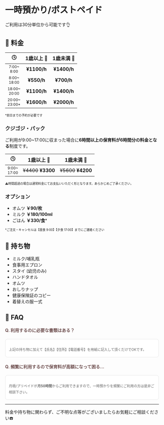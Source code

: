﻿# 一時預かり/ポストペイド

<!--
<h3 style='margin-top:48px;'>
一時預かり/ポストペイド
</h3>
-->
<style>
.timezone {
	font-size: 0.75em;
}
.caution {
	font-size: 0.7em;
}
.question {
	color: #6f5050;
}
.answer {
	 padding: 1.2em 1em 1.2em;
	 color: #636363;
	 font-size: 0.8em;
	 line-height: 1.8;
	 background: #ffffff;
	 border-radius: 8px;
	 border: solid 0.15em #e4e4e4;
}
.answer > p:last-child {
	margin-bottom:  0;
}
</style>

ご利用は30分単位から可能です👌

## 📝 料金

|🕓|1歳以上 👧|1歳未満 👶|
|:-:|:-:|:-:|
|<div class='timezone'>7:00~<br>8:00</div>|**¥1100/h**|**¥1400/h**|
|<div class='timezone'>8:00~<br>18:00</div>|**¥550/h**|**¥700/h**|
|<div class='timezone'>18:00~<br>20:00</div>|**¥1100/h**|**¥1400/h**|
|<div class='timezone'>20:00~<br>23:00\*</div>|**¥1600/h**|**¥2000/h**|
<span class='caution'>
*前日までの予約が必要です
</span>

### クジゴジ・パック

ご利用が9:00~17:00に収まった場合に**6時間以上の保育料が6時間分の料金となる**制度です。

|🕓|1歳以上 👧|1歳未満 👶|
|:-:|:-:|:-:|
|<div class='timezone'>9:00~<br>17:00</div>|~~¥4400~~ **¥3300**|~~¥5600~~ **¥4200**|
<span class='caution'>
⚠️時間超過の場合は通常料金にてお支払いいただく形となります。あらかじめご了承ください。
</span>

### オプション

- オムツ **￥90/枚**
- ミルク **￥180/100ml**
- ごはん **￥330/食**\*

<span class='caution'>
*ご注文・キャンセルは【昼食 9:00】【夕食 17:00】までにご連絡ください
</span>

## 🎒 持ち物

 - ミルク/哺乳瓶
 - 食事用エプロン
 - スタイ (幼児のみ)
 - ハンドタオル
 - オムツ
 - おしりナップ
 - 健康保険証のコピー
 - 着替えの服一式

## 🤔 FAQ

#### <span class='question'>Q. 利用するのに必要な書類はある？</span>
<div class='answer'>

上記の持ち物に加えて【氏名】【住所】【電話番号】を用紙に記入して頂くだけでOKです。

</div>

#### <span class='question'>Q. 頻繁に利用するので保育料が高額になって困る…</span>
<div class='answer'>

月極/プリペイドが**月50時間**からご利用できますので、一時預かりを頻繁にご利用の方は是非ご相談下さい。

</div>

***
料金や持ち物に関わらず、ご不明な点等がございましたらお気軽にご相談ください☎️
